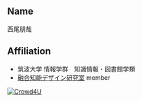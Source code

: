 ## Name
西尾朋哉

## Affiliation
* 筑波大学 情報学群　知識情報・図書館学類
* [融合知能デザイン研究室](https://fusioncomplab.org/) member

[![Crowd4U](https://github.com/nishitale/test/blob/main/crowd4u_banner364x93.png)](https://crowd4u.org/)

<!--
**nishitale/nishitale** is a ✨ _special_ ✨ repository because its `README.md` (this file) appears on your GitHub profile.

Here are some ideas to get you started:

- 🔭 I’m currently working on ...
- 🌱 I’m currently learning ...
- 👯 I’m looking to collaborate on ...
- 🤔 I’m looking for help with ...
- 💬 Ask me about ...
- 📫 How to reach me: ...
- 😄 Pronouns: ...
- ⚡ Fun fact: ...
-->
